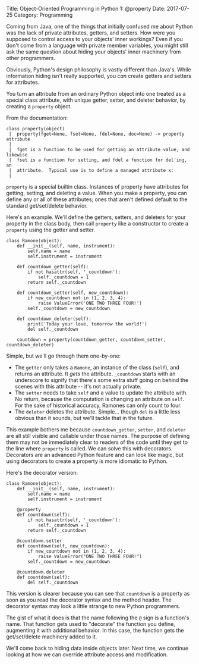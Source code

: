 Title: Object-Oriented Programming in Python 1: @property
Date: 2017-07-25
Category: Programming

Coming from Java, one of the things that initially confused me about Python was the lack of private attributes, getters, and setters. How were you supposed to control access to your objects' inner workings? Even if you don't come from a language with private member variables, you might still ask the same question about hiding your objects' inner machinery from other programmers.

Obviously, Python's design philosophy is vastly different than Java's. While information hiding isn't really supported, you _can_ create getters and setters for attributes.

You turn an attribute from an ordinary Python object into one treated as a special class attribute, with unique getter, setter, and deleter behavior, by creating a `property` object.

From the documentation:

```
class property(object)
 |  property(fget=None, fset=None, fdel=None, doc=None) -> property attribute
 |
 |  fget is a function to be used for getting an attribute value, and likewise
 |  fset is a function for setting, and fdel a function for del'ing, an
 |  attribute.  Typical use is to define a managed attribute x:
 |  
```

`property` is a special builtin class. Instances of property have attributes for getting, setting, and deleting a value. When you make a property, you can define any or all of these attributes; ones that aren't defined default to the standard get/set/delete behavior.

Here's an example. We'll define the getters, setters, and deleters for your property in the class body, then call `property` like a constructor to create a `property` using the getter and setter.

```
class Ramone(object):
    def __init__(self, name, instrument):
        self.name = name
        self.instrument = instrument

    def countdown_getter(self):
        if not hasattr(self, '_countdown'):
            self._countdown = 1
        return self._countdown

    def countdown_setter(self, new_countdown):
        if new_countdown not in (1, 2, 3, 4):
            raise ValueError('ONE TWO THREE FOUR!')
        self._countdown = new_countdown

    def countdown_deleter(self):
    	print('Today your love, tomorrow the world!')
        del self._countdown

    countdown = property(countdown_getter, countdown_setter, countdown_deleter)
```

Simple, but we'll go through them one-by-one:

* The `getter` only takes a `Ramone`, an instance of the class (`self`), and returns an attribute. It *gets* the attribute. `_countdown` starts with an underscore to signify that there's some extra stuff going on behind the scenes with this attribute -- it's not actually private.
* The `setter` needs to take `self` and a value to update the attribute with. No return, because the computation is changing an attribute on `self`. For the sake of historical accuracy, Ramones can only count to four.
* The `deleter` deletes the attribute. Simple... though `del` is a little less obvious than it sounds, but we'll tackle that in the future.

This example bothers me because `countdown_getter`, `setter`, and `deleter` are all still visible and callable under those names. The purpose of defining them may not be immediately clear to readers of the code until they get to the line where `property` is called. We can solve this with decorators. Decorators are an advanced Python feature and can look like magic, but using decorators to create a property is more idiomatic to Python.

Here's the decorator version:

```
class Ramone(object):
    def __init__(self, name, instrument):
        self.name = name
        self.instrument = instrument
    
    @property
    def countdown(self):
        if not hasattr(self, '_countdown'):
            self._countdown = 1
        return self._countdown

    @countdown.setter
    def countdown(self, new_countdown):
        if new_countdown not in (1, 2, 3, 4):
            raise ValueError("ONE TWO THREE FOUR!")
        self._countdown = new_countdown

    @countdown.deleter
    def countdown(self):
        del self._countdown
```

This version is clearer because you can see that `countdown` is a property as soon as you read the decorator syntax and the method header. The decorator syntax may look a little strange to new Python programmers. 

The gist of what it does is that the name following the `@` sign is a function's name. That function gets used to "decorate" the function you define, augmenting it with additional behavior. In this case, the function gets the get/set/delete machinery added to it.

We'll come back to hiding data inside objects later. Next time, we continue looking at how we can override attribute access and modification.

